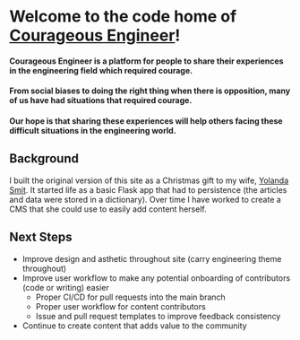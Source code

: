 # Welcome to the code home of [Courageous Engineer](https://www.courageousengineer.com)!
#### Courageous Engineer is a platform for people to share their experiences in the engineering field which required courage.
#### From social biases to doing the right thing when there is opposition, many of us have had situations that required courage.
#### Our hope is that sharing these experiences will help others facing these difficult situations in the engineering world.
## Background
I built the original version of this site as a Christmas gift to my wife, [Yolanda Smit](https://www.twitter.com/@yoyosmit). 
It started life as a basic Flask app that had to persistence (the articles and data were stored in a dictionary). 
Over time I have worked to create a CMS that she could use to easily add content herself. 
## Next Steps
- Improve design and asthetic throughout site (carry engineering theme throughout)
- Improve user workflow to make any potential onboarding of contributors (code or writing) easier
    - Proper CI/CD for pull requests into the main branch
    - Proper user workflow for content contributors
    - Issue and pull request templates to improve feedback consistency
- Continue to create content that adds value to the community
